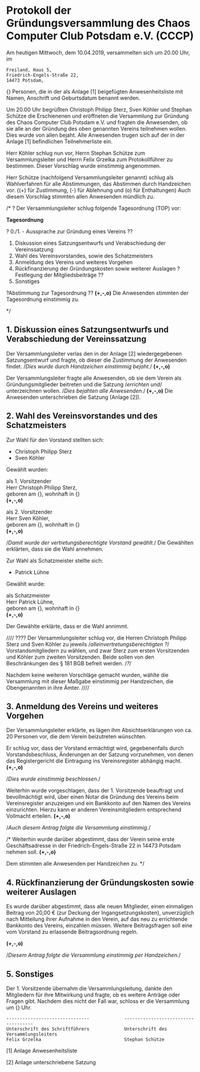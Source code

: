 
# Protokoll der Gründungsversammlung des Chaos Computer Club Potsdam e.V. (CCCP)

Am heutigen Mittwoch, dem 10.04.2019, versammelten sich um 20.00 Uhr,
im 

    Freiland, Haus 5,
    Friedrich-Engels-Straße 22,
    14473 Potsdam,
    
{} Personen, die in der als Anlage [1] beigefügten Anwesenheitsliste mit Namen, Anschrift und Geburtsdatum benannt werden. 

Um 20.00 Uhr begrüßten Christoph Philipp Sterz, Sven Köhler und Stephan Schütze die Erschienenen und eröffneten die Versammlung zur Gründung des Chaos Computer Club Potsdam e.V. und fragten die Anwesenden, ob sie alle an der Gründung des oben genannten Vereins teilnehmen wollen. Dies wurde von allen bejaht. Alle Anwesenden trugen sich auf der in der Anlage [1] befindlichen Teilnehmerliste ein. 

Herr Köhler schlug nun vor, Herrn Stephan Schütze zum Versammlungsleiter und Herrn Felix Grzelka zum Protokollführer zu bestimmen.
Dieser Vorschlag wurde einstimmig angenommen. 

Herr Schütze (nachfolgend Versammlungsleiter genannt) schlug als Wahlverfahren für alle Abstimmungen, das Abstimmen durch Handzeichen vor.
((+) für Zustimmung, (-) für Ablehnung und (o) für Enthaltungen)
Auch diesem Vorschlag stimmten allen Anwesenden mündlich zu.

/* ?
Der Versammlungsleiter schlug folgende Tagesordnung (TOP) vor:

**Tagesordnung**

? 0./1. - Aussprache zur Gründung eines Vereins ??
1. Diskussion eines Satzungsentwurfs und Verabschiedung der Vereinssatzung
2. Wahl des Vereinsvorstandes, sowie des Schatzmeisters
3. Anmeldung des Vereins und weiteres Vorgehen
4. Rückfinanzierung der Gründungskosten sowie weiterer Auslagen
? Festlegung der Mitgliedsbeiträge ??
5. Sonstiges

?Abstimmung zur Tagesordnung ??
**(+,-,o)**
Die Anwesenden stimmten der Tagesordnung einstimmig zu. 

*/

## 1. Diskussion eines Satzungsentwurfs und Verabschiedung der Vereinssatzung
Der Versammlungsleiter verlas den in der Anlage [2] wiedergegebenen Satzungsentwurf und fragte, ob dieser die Zustimmung der Anwesenden findet.
/*Dies wurde durch Handzeichen einstimmig bejaht.*/ **(+,-,o)**

Der Versammlungsleiter fragte alle Anwesenden, ob sie dem Verein als Gründungsmitglieder beitreten und die Satzung /*errichten und*/ unterzeichnen wollen.
/*Dies bejahten alle Anwesenden.*/ **(+,-,o)**
Die Anwesenden unterschrieben die Satzung (Anlage [2]).

## 2. Wahl des Vereinsvorstandes und des Schatzmeisters
Zur  Wahl  für  den  Vorstand  stellten  sich:

- Christoph Philipp Sterz
- Sven Köhler

Gewählt wurden:

als 1. Vorsitzender <br/>
Herr Christoph Philipp Sterz,<br/>
geboren am {}, wohnhaft in {}<br/>
**(+,-,o)**

als 2. Vorsitzender <br/>
Herr Sven Köhler,<br/>
geboren am {}, wohnhaft in {}<br/>
**(+,-,o)**

/*Damit wurde der vertretungsberechtigte Vorstand gewählt.*/
Die Gewählten erklärten, dass sie die Wahl annehmen. 

Zur Wahl als Schatzmeister stellte sich:

- Patrick Lühne

Gewählt wurde:

als Schatzmeister <br/>
Herr Patrick Lühne,<br/>
geboren am {}, wohnhaft in {}<br/>
**(+,-,o)**

Der Gewählte erklärte, dass er die Wahl annimmt. 

//// ????
 Der Versammlungsleiter schlug vor, die Herren Christoph Philipp Sterz und Sven Köhler zu jeweils /*alleinvertretungsberechtigten ?*/ Vorstandsmitgliedern zu wählen, und zwar Sterz zum ersten Vorsitzenden und Köhler zum zweiten Vorsitzenden. Beide sollen von den Beschränkungen des § 181 BGB befreit werden. /*?*/


Nachdem keine weiteren Vorschläge gemacht wurden, wählte die Versammlung mit dieser Maßgabe einstimmig per Handzeichen, die Obengenannten in ihre Ämter.
////

## 3. Anmeldung des Vereins und weiteres Vorgehen 

Der Versammlungsleiter erklärte, es lägen ihm Absichtserklärungen von ca. 20 Personen vor, die dem Verein beizutreten wünschten.

Er schlug vor, dass der Vorstand ermächtigt wird, gegebenenfalls durch Vorstandsbeschluss, Änderungen an der Satzung vorzunehmen, von denen das Registergericht die Eintragung ins Vereinsregister abhängig macht.
**(+,-,o)**

/*Dies wurde einstimmig beschlossen.*/


Weiterhin wurde vorgeschlagen, dass der 1. Vorsitzende beauftragt und bevollmächtigt wird, über einen Notar die Gründung des Vereins beim Vereinsregister anzuzeigen und ein Bankkonto auf den Namen des Vereins einzurichten. Hierzu kann er anderen Vereinsmitgliedern entsprechend Vollmacht erteilen.
**(+,-,o)**

/*Auch diesem Antrag folgte die Versammlung einstimmig.*/

/*
Weiterhin wurde darüber abgestimmt, dass der Verein seine erste Geschäftsadresse in der Friedrich-Engels-Straße 22 in 14473 Potsdam nehmen soll.
**(+,-,o)**

Dem stimmten alle Anwesenden per Handzeichen zu.
*/

## 4. Rückfinanzierung der Gründungskosten sowie weiterer Auslagen

Es wurde darüber abgestimmt, dass alle neuen Mitglieder, einen einmaligen Beitrag von 20,00 € (zur Deckung der Ingangsetzungskosten), unverzüglich nach Mitteilung ihrer Aufnahme in den Verein, auf das neu zu errichtende Bankkonto des Vereins, einzahlen müssen.
Weitere Beitragsfragen soll eine vom Vorstand zu erlassende Beitragsordnung regeln.

**(+,-,o)**

/*Diesem Antrag folgte die Versammlung einstimmig per Handzeichen.*/

## 5. Sonstiges

Der 1. Vorsitzende übernahm die Versammlungsleitung, dankte den Mitgliedern für ihre Mitwirkung und fragte, ob es weitere Anträge oder Fragen gibt. Nachdem dies nicht der Fall war, schloss er die Versammlung um {} Uhr.






````
-------------------------------             ------------------------------------
Unterschrift des Schriftführers             Unterschrift des Versammlungsleiters
Felix Grzelka                               Stephan Schütze
````
[1] Anlage Anwesenheitsliste

[2] Anlage unterschriebene Satzung